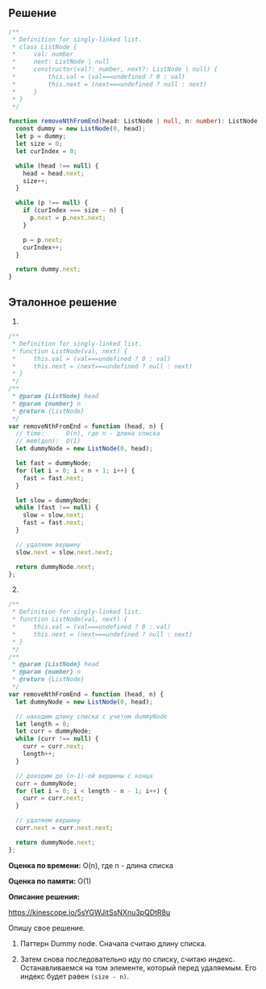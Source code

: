 ## Решение

```typescript
/**
 * Definition for singly-linked list.
 * class ListNode {
 *     val: number
 *     next: ListNode | null
 *     constructor(val?: number, next?: ListNode | null) {
 *         this.val = (val===undefined ? 0 : val)
 *         this.next = (next===undefined ? null : next)
 *     }
 * }
 */

function removeNthFromEnd(head: ListNode | null, n: number): ListNode | null {
  const dummy = new ListNode(0, head);
  let p = dummy;
  let size = 0;
  let curIndex = 0;

  while (head !== null) {
    head = head.next;
    size++;
  }

  while (p !== null) {
    if (curIndex === size - n) {
      p.next = p.next.next;
    }

    p = p.next;
    curIndex++;
  }

  return dummy.next;
}
```

## Эталонное решение

1.

```javascript
/**
 * Definition for singly-linked list.
 * function ListNode(val, next) {
 *     this.val = (val===undefined ? 0 : val)
 *     this.next = (next===undefined ? null : next)
 * }
 */
/**
 * @param {ListNode} head
 * @param {number} n
 * @return {ListNode}
 */
var removeNthFromEnd = function (head, n) {
  // time:      O(n), где n - длина списка
  // mem(доп):  O(1)
  let dummyNode = new ListNode(0, head);

  let fast = dummyNode;
  for (let i = 0; i < n + 1; i++) {
    fast = fast.next;
  }

  let slow = dummyNode;
  while (fast !== null) {
    slow = slow.next;
    fast = fast.next;
  }

  // удаляем вершину
  slow.next = slow.next.next;

  return dummyNode.next;
};
```

2.

```javascript
/**
 * Definition for singly-linked list.
 * function ListNode(val, next) {
 *     this.val = (val===undefined ? 0 : val)
 *     this.next = (next===undefined ? null : next)
 * }
 */
/**
 * @param {ListNode} head
 * @param {number} n
 * @return {ListNode}
 */
var removeNthFromEnd = function (head, n) {
  let dummyNode = new ListNode(0, head);

  // находим длину списка с учетом dummyNode
  let length = 0;
  let curr = dummyNode;
  while (curr !== null) {
    curr = curr.next;
    length++;
  }

  // доходим до (n-1)-ой вершины с конца
  curr = dummyNode;
  for (let i = 0; i < length - n - 1; i++) {
    curr = curr.next;
  }

  // удаляем вершину
  curr.next = curr.next.next;

  return dummyNode.next;
};
```

**Оценка по времени:** O(n), где n - длина списка

**Оценка по памяти:** O(1)

**Описание решения:**

https://kinescope.io/5sYGWJitSsNXnu3pQDtR8u

Опишу свое решение.

1. Паттерн Dummy node. Сначала считаю длину списка.

2. Затем снова последовательно иду по списку, считаю индекс. Останавливаемся на том элементе, который перед удаляемым. Его индекс будет равен `(size - n)`.
